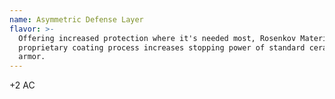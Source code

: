 ```yaml
---
name: Asymmetric Defense Layer
flavor: >-
  Offering increased protection where it's needed most, Rosenkov Materials'
  proprietary coating process increases stopping power of standard ceramic
  armor.
---
```

+2 AC
